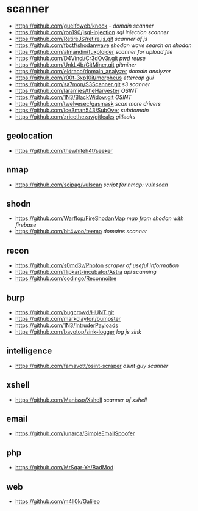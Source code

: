 # scanner

* https://github.com/guelfoweb/knock - _domain scanner_
* https://github.com/ron190/jsql-injection _sql injection scanner_
* https://github.com/RetireJS/retire.js.git _scanner of js_
* https://github.com/fbctf/shodanwave _shodan wave search on shodan_
* https://github.com/almandin/fuxploider _scanner for upload file_
* https://github.com/D4Vinci/Cr3dOv3r.git _pwd reuse_
* https://github.com/UnkL4b/GitMiner.git _gitminer_
* https://github.com/eldraco/domain_analyzer _domain analyzer_
* https://github.com/r00t-3xp10it/morpheus _ettercap gui_
* https://github.com/sa7mon/S3Scanner.git _s3 scanner_
* https://github.com/laramies/theHarvester _OSINT_
* https://github.com/1N3/BlackWidow.git _OSINT_
* https://github.com/twelvesec/gasmask _scan more drivers_
* https://github.com/Ice3man543/SubOver _subdomain_
* https://github.com/zricethezav/gitleaks _gitleaks_

## geolocation ##
* https://github.com/thewhiteh4t/seeker

## nmap ##
* https://github.com/scipag/vulscan _script for nmap: vulnscan_

## shodn
* https://github.com/Warflop/FireShodanMap _map from shodan with firebase_
* https://github.com/bit4woo/teemo _domains scanner_

## recon
* https://github.com/s0md3v/Photon _scraper of useful information_
* https://github.com/flipkart-incubator/Astra _api scanning_
* https://github.com/codingo/Reconnoitre

## burp
* https://github.com/bugcrowd/HUNT.git
* https://github.com/markclayton/bumpster
* https://github.com/1N3/IntruderPayloads
* https://github.com/bayotop/sink-logger _log js sink_

## intelligence
* https://github.com/famavott/osint-scraper _osint guy scanner_

## xshell
* https://github.com/Manisso/Xshell _scanner of xshell_

## email
* https://github.com/lunarca/SimpleEmailSpoofer

## php
* https://github.com/MrSqar-Ye/BadMod

## web ##
* https://github.com/m4ll0k/Galileo

